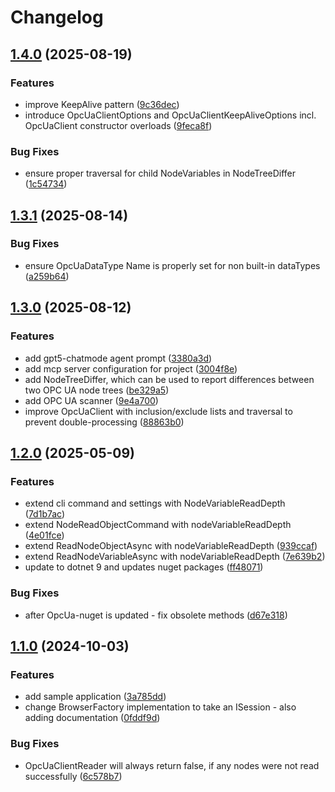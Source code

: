 # Changelog

## [1.4.0](https://github.com/atc-net/atc-opc-ua/compare/v1.3.1...v1.4.0) (2025-08-19)


### Features

* improve KeepAlive pattern ([9c36dec](https://github.com/atc-net/atc-opc-ua/commit/9c36dec71b4582f9b3bef6c66bec0d66ffbe8cd6))
* introduce OpcUaClientOptions and OpcUaClientKeepAliveOptions incl. OpcUaClient constructor overloads ([9feca8f](https://github.com/atc-net/atc-opc-ua/commit/9feca8fc7d2cf926ec2da110630a67153dcb838a))


### Bug Fixes

* ensure proper traversal for child NodeVariables in NodeTreeDiffer ([1c54734](https://github.com/atc-net/atc-opc-ua/commit/1c547340263d5f3776871852e86af3e98e7f9a91))

## [1.3.1](https://github.com/atc-net/atc-opc-ua/compare/v1.3.0...v1.3.1) (2025-08-14)


### Bug Fixes

* ensure OpcUaDataType Name is properly set for non built-in dataTypes ([a259b64](https://github.com/atc-net/atc-opc-ua/commit/a259b64c970d441c95affe1f3c6346bf9f1c03ea))

## [1.3.0](https://github.com/atc-net/atc-opc-ua/compare/v1.2.0...v1.3.0) (2025-08-12)


### Features

* add gpt5-chatmode agent prompt ([3380a3d](https://github.com/atc-net/atc-opc-ua/commit/3380a3de7b14d24bc787d02ffc2c69fe55fab720))
* add mcp server configuration for project ([3004f8e](https://github.com/atc-net/atc-opc-ua/commit/3004f8e5f8f0e98e6993420ee8e25fe6ab3799ea))
* add NodeTreeDiffer, which can be used to report differences between two OPC UA node trees ([be329a5](https://github.com/atc-net/atc-opc-ua/commit/be329a57c02600c7cd1cdc50963ddfe04b37e224))
* add OPC UA scanner ([9e4a700](https://github.com/atc-net/atc-opc-ua/commit/9e4a700fe73046262d65c058110d9d19cf37cbf7))
* improve OpcUaClient with inclusion/exclude lists and traversal to prevent double-processing ([88863b0](https://github.com/atc-net/atc-opc-ua/commit/88863b0d5c85f0f2b5f612df1d1801b350f61b99))

## [1.2.0](https://github.com/atc-net/atc-opc-ua/compare/v1.1.0...v1.2.0) (2025-05-09)


### Features

* extend cli command and settings with NodeVariableReadDepth ([7d1b7ac](https://github.com/atc-net/atc-opc-ua/commit/7d1b7ac30288da87e4653ca1ef96a5bc1427d1c5))
* extend NodeReadObjectCommand with nodeVariableReadDepth ([4e01fce](https://github.com/atc-net/atc-opc-ua/commit/4e01fce36aad673ee3562db70c09e0e20ccecf83))
* extend ReadNodeObjectAsync with nodeVariableReadDepth ([939ccaf](https://github.com/atc-net/atc-opc-ua/commit/939ccaf53c14fe16cf6cbcd518cbd86b009c31a4))
* extend ReadNodeVariableAsync with nodeVariableReadDepth ([7e639b2](https://github.com/atc-net/atc-opc-ua/commit/7e639b2bf614947fb1d15eaf4467f8c816a3f07f))
* update to dotnet 9 and updates nuget packages ([ff48071](https://github.com/atc-net/atc-opc-ua/commit/ff480713e359592f3e464227b2e5dce740e41bf4))


### Bug Fixes

* after OpcUa-nuget is updated - fix obsolete methods ([d67e318](https://github.com/atc-net/atc-opc-ua/commit/d67e3186a269fc9dea353e66c4c96bb6082e5a05))

## [1.1.0](https://github.com/atc-net/atc-opc-ua/compare/v1.0.77...v1.1.0) (2024-10-03)


### Features

* add sample application ([3a785dd](https://github.com/atc-net/atc-opc-ua/commit/3a785dde353b53784ce9cac62fcca8c8af317cf5))
* change BrowserFactory implementation to take an ISession - also adding documentation ([0fddf9d](https://github.com/atc-net/atc-opc-ua/commit/0fddf9db3ea49ef16852fd0b7aab8724544d6caa))


### Bug Fixes

* OpcUaClientReader will always return false, if any nodes were not read successfully ([6c578b7](https://github.com/atc-net/atc-opc-ua/commit/6c578b7d27de6883228f0faf983559a2605aa6c1))
